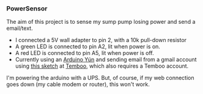 ### PowerSensor

The aim of this project is to sense my sump pump losing power and send
a email/text.

- I connected a 5V wall adapter to pin 2, with a 10k pull-down
  resistor
- A green LED is connected to pin A2, lit when power is on.
- A red LED is connected to pin A5, lit when power is off.
- Currently using an [Arduino Y&uacute;n](https://www.arduino.cc/en/Main/ArduinoBoardYun) and sending email from a
  gmail account using
  [this sketch](https://temboo.com/arduino/yun/send-an-email) at
  [Temboo](https://temboo.com), which also requires a Temboo account.

I'm powering the arduino with a UPS. But, of course, if my web
connection goes down (my cable modem or router), this won't work.
